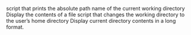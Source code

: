 script that prints the absolute path name of the current working directory
Display the contents of a file
script that changes the working directory to the user’s home directory
Display current directory contents in a long format.
